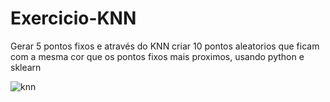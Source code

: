 # Exercicio-KNN

Gerar 5 pontos fixos e através do KNN criar 10 pontos aleatorios que ficam com a mesma cor que os pontos fixos mais proximos, usando python e sklearn

![knn](https://github.com/user-attachments/assets/93a89c33-99fd-48ad-b87c-16a3546bfb4e)
